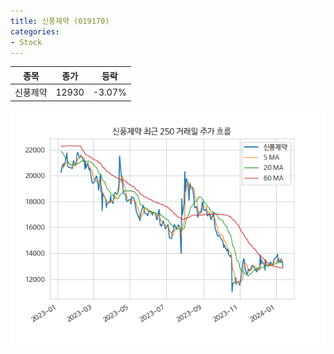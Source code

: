 ```yaml
---
title: 신풍제약 (019170)
categories:
- Stock
---
```


|종목|종가|등락|
|----|----|----|
|신풍제약|12930|-3.07%|

<!-- more -->

![019170](/assets/images/stock/019170.png)